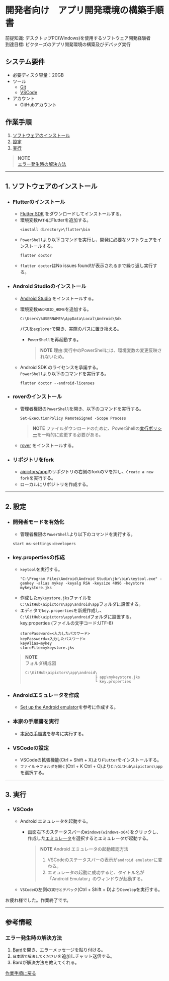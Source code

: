 # 開発者向け　アプリ開発環境の構築手順書

前提知識: デスクトップPC(Windows)を使用するソフトウェア開発経験者  
到達目標: ピクターズのアプリ開発環境の構築及びデバッグ実行  

## システム要件
- 必要ディスク容量：20GB  
- ツール  
  - [Git](https://git-scm.com/)
  - [VSCode](https://code.visualstudio.com/)
- アカウント  
  - GitHubアカウント  
<!-- ディスク容量
Flutter…2.5 GB
https://docs.flutter.dev/get-started/install/windows#system-requirements
Android Studio…8 GB  
https://developer.android.com/studio/install?hl=ja#windows  
Android avd…8.64 GB  
リポジトリ…287 MB  
-->

## 作業手順  
1. [ソフトウェアのインストール](#1-ソフトウェアのインストール)  
1. [設定](#2-設定)  
1. [実行](#3-実行)  

> **NOTE**  
> [エラー発生時の解決方法](#エラー発生時の解決方法)

---

## 1. ソフトウェアのインストール
- ### Flutterのインストール
  -  [Flutter SDK](https://docs.flutter.dev/get-started/install/windows) をダウンロードしてインストールする。  
  -  環境変数`PATH`にFlutterを追加する。  
      ~~~
      <install directory>\flutter\bin
      ~~~
  -  `PowerShell`より以下コマンドを実行し、開発に必要なソフトウェアをインストールする。  
     ~~~
     flutter doctor
     ~~~
  -  `flutter doctor`はNo issues found!が表示されるまで繰り返し実行する。  

- ### Android Studioのインストール
  - [Android Studio](https://developer.android.com/studio) をインストールする。  
  - 環境変数`ANDROID_HOME`を追加する。  
     ```
     C:\Users\%USERNAME%\AppData\Local\Android\Sdk
     ```
     パスを`explorer`で開き、実際のパスに置き換える。
     - `PowerShell`を再起動する。 
       > **NOTE**
       > 理由:実行中のPowerShellには、環境変数の変更反映されないため。  

  - Android SDK のライセンスを承諾する。  
    `PowerShell`より以下のコマンドを実行する。  
       ```
       flutter doctor --android-licenses
       ```

- ### roverのインストール
  - 管理者権限の`PowerShell`を開き、以下のコマンドを実行する。
      ```
      Set-ExecutionPolicy RemoteSigned -Scope Process
      ```
      > **NOTE**
      > ファイルダウンロードのために、PowerShellの[実行ポリシー](https://learn.microsoft.com/ja-jp/powershell/module/microsoft.powershell.core/about/about_execution_policies)を一時的に変更する必要がある。 
  - [rover](https://www.apollographql.com/docs/rover/getting-started/#windows-powershell-installer)  をインストールする。

- ### リポジトリをfork
  - [aipictors/app](https://github.com/aipictors/app)のリポジトリの右側のforkの▽を押し、`Create a new fork`を実行する。
  -  ローカルにリポジトリを作成する。

---

## 2. 設定
- ### 開発者モードを有効化
  -  管理者権限の`PowerShell`より以下のコマンドを実行する。  
    ```
    start ms-settings:developers
    ```
- ### key.propertiesの作成
  -   `keytool`を実行する。  
      ```
      "C:\Program Files\Android\Android Studio\jbr\bin\keytool.exe" -genkey -alias mykey -keyalg RSA -keysize 4096 -keystore mykeystore.jks 
      ```  
  - 作成した`mykeystore.jks`ファイルを`C:\GitHub\aipictors\app\android\app`フォルダに設置する。  
  - エディタで`key.properties`を新規作成し、`C:\GitHub\aipictors\app\android`フォルダに設置する。  
    key.properties (ファイルの文字コード:UTF-8)  
      ```key.properties
      storePassword=<入力したパスワード>
      keyPassword=<入力したパスワード>
      keyAlias=mykey
      storeFile=mykeystore.jks
      ```
  > **NOTE**  
  > フォルダ構成図
  > ```
  > C:\GitHub\aipictors\app\android\
  >                                ├ app\mykeystore.jks
  >                                └ key.properties
  > ```
- ### Androidエミュレータを作成
  - [Set up the Android emulator](https://docs.flutter.dev/get-started/install/windows#set-up-the-android-emulator)を参考に作成する。

- ### 本家の手順書を実行
  - [本家の手順書](https://github.com/aipictors/app/blob/main/README.md)を参考に実行する。  

- ### VSCodeの設定
  - VSCodeの拡張機能(Ctrl + Shift + X)より`Flutter`をインストールする。  
  - `ファイル`→`フォルダを開く`(Ctrl + K Ctrl + O)より`C:\GitHub\aipictors\app`を選択する。  

---

## 3. 実行
- ### VSCode
  - Android エミュレータを起動する。  
    - 画面右下のステータスバーの`Windows(windows-x64)`をクリックし、作成した[エミュレータ](#androidエミュレータを作成)を選択するとエミュレータが起動する。  
      > **NOTE**
      > Android エミュレータの起動確認方法
      > 1. VSCodeのステータスバーの表示が`android emulator`に変わる。
      > 2. エミュレータの起動に成功すると、タイトル名が「Android Emulator」のウィンドウが起動する。

  - `VSCode`の左側の`実行とデバック`(Ctrl + Shift + D)より`Develop`を実行する。

お疲れ様でした。作業終了です。

---

## 参考情報
### エラー発生時の解決方法
  1. [Bard](https://bard.google.com/)を開き、エラーメッセージを貼り付ける。  
  2. `日本語で解決してください`を追加しチャット送信する。  
  3. Bardが解決方法を教えてくれる。  

[作業手順に戻る](#作業手順)
